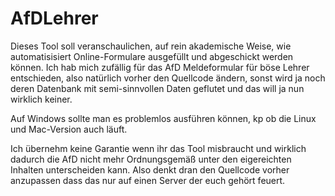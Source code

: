 # AfDLehrer
Dieses Tool soll veranschaulichen, auf rein akademische Weise, wie automatisisiert Online-Formulare ausgefüllt und abgeschickt werden können. Ich hab mich zufällig für das AfD Meldeformular für böse Lehrer entschieden, also natürlich vorher den Quellcode ändern, sonst wird ja noch deren Datenbank mit semi-sinnvollen Daten geflutet und das will ja nun wirklich keiner.

Auf Windows sollte man es problemlos ausführen können, kp ob die Linux und Mac-Version auch läuft.

Ich übernehm keine Garantie wenn ihr das Tool misbraucht und wirklich dadurch die AfD nicht mehr Ordnungsgemäß unter den eigereichten Inhalten unterscheiden kann. Also denkt dran den Quellcode vorher anzupassen dass das nur auf einen Server der euch gehört feuert.



